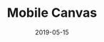 ---
title: Mobile Canvas
date: 2019-05-15
published: true
tags: ['Web app']
skill_tags: ['Javascript', 'Vue', 'CSS', 'HTML']
series: false
canonical_url: false
cover_image: ./images/mobile-canvas.png
description: "Mobile friendly business model canvas web app with printable viewport (frontend only implemented)"
url: https://mobile-canvas.web.app
---